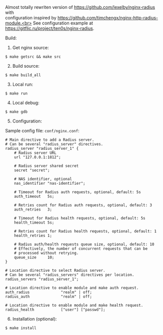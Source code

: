 Almost totally rewriten version of https://github.com/lexelby/nginx-radius with<br>
configuration inspired by https://github.com/timchengx/nginx-http-radius-module.<br>
See configuration example at https://gitflic.ru/project/ten0s/nginx-radius.

Build:

1. Get nginx source:

```
$ make getsrc && make src
```

2. Build source:

```
$ make build_all
```

3. Local run:

```
$ make run
```

4. Local debug:

```
$ make gdb
```

5. Configuration:

Sample config file: `conf/nginx.conf`:

```
# Main directive to add a Radius server.
# Can be several "radius_server" directives.
radius_server "radius_server_1" {
    # Radius server URL
    url "127.0.0.1:1812";

    # Radius server shared secret
    secret "secret";

    # NAS identifier, optional
    nas_identifier "nas-identifier";

    # Timeout for Radius auth requests, optional, default: 5s
    auth_timeout   5s;

    # Retries count for Radius auth requests, optional, default: 3
    auth_retries   3;

    # Timeout for Radius health requests, optional, default: 5s
    health_timeout 5s;

    # Retries count for Radius health requests, optional, default: 1
    health_retries 1;

    # Radius auth/health requests queue size, optional, default: 10
    # Effectively, the number of concurrent requests that can be
    # processed without retrying.
    queue_size     10;
}

# Location directive to select Radius server.
# Can be several "radius_servers" directives per location.
radius_servers "radius_server_1";

# Location directive to enable module and make auth request.
auth_radius              "realm" | off;
radius_auth              "realm" | off;

# Location directive to enable module and make health request.
radius_health            ["user"] ["passwd"];
```

6. Installation (optional):

```
$ make install
```

